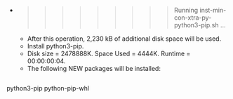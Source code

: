 * >>>>>>>>> Running inst-min-con-xtra-py-python3-pip.sh ...
  * After this operation, 2,230 kB of additional disk space will be used.
  * Install python3-pip.
  * Disk size = 2478888K. Space Used = 4444K. Runtime = 00:00:00:04.
  * The following NEW packages will be installed:
  ```bash
python3-pip python-pip-whl
  ```
